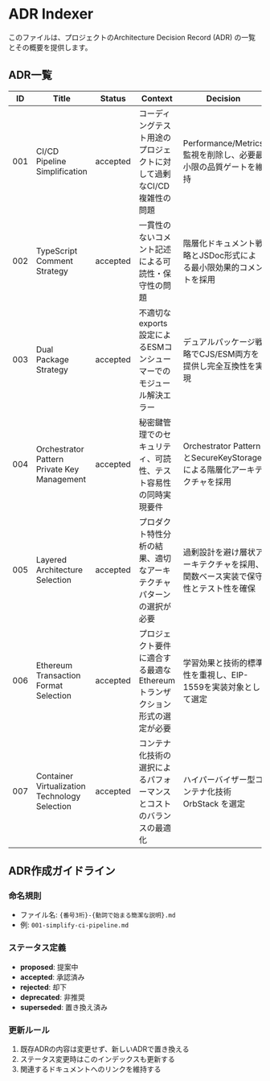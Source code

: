 # ADR Indexer

このファイルは、プロジェクトのArchitecture Decision Record (ADR) の一覧とその概要を提供します。

## ADR一覧

| ID | Title | Status | Context | Decision | Details Path |
|----|-------|--------|---------|----------|--------------|
| 001 | CI/CD Pipeline Simplification | accepted | コーディングテスト用途のプロジェクトに対して過剰なCI/CD複雑性の問題 | Performance/Metrics監視を削除し、必要最小限の品質ゲートを維持 | [001-ci-pipeline.md](./001-ci-pipeline.md) |
| 002 | TypeScript Comment Strategy | accepted | 一貫性のないコメント記述による可読性・保守性の問題 | 階層化ドキュメント戦略とJSDoc形式による最小限効果的コメントを採用 | [002-comment-strategy.md](./002-comment-strategy.md) |
| 003 | Dual Package Strategy | accepted | 不適切なexports設定によるESMコンシューマーでのモジュール解決エラー | デュアルパッケージ戦略でCJS/ESM両方を提供し完全互換性を実現 | [003-dual-package-strategy.md](./003-dual-package-strategy.md) |
| 004 | Orchestrator Pattern Private Key Management | accepted | 秘密鍵管理でのセキュリティ、可読性、テスト容易性の同時実現要件 | Orchestrator PatternとSecureKeyStorageによる階層化アーキテクチャを採用 | [004-private-key-management.md](./004-private-key-management.md) |
| 005 | Layered Architecture Selection | accepted | プロダクト特性分析の結果、適切なアーキテクチャパターンの選択が必要 | 過剰設計を避け層状アーキテクチャを採用、関数ベース実装で保守性とテスト性を確保 | [005-layered-architecture-selection.md](./005-layered-architecture-selection.md) |
| 006 | Ethereum Transaction Format Selection | accepted | プロジェクト要件に適合する最適なEthereumトランザクション形式の選定が必要 | 学習効果と技術的標準性を重視し、EIP-1559を実装対象として選定 | [006-eth-transaction-format.md](./006-eth-transaction-format.md) |
| 007 | Container Virtualization Technology Selection | accepted | コンテナ化技術の選択によるパフォーマンスとコストのバランスの最適化 | ハイパーバイザー型コンテナ化技術 OrbStack を選定 | [007-performance-vm-for-container.md](./007-performance-vm-for-container.md) |

## ADR作成ガイドライン

### 命名規則
- ファイル名: `{番号3桁}-{動詞で始まる簡潔な説明}.md`
- 例: `001-simplify-ci-pipeline.md`

### ステータス定義
- **proposed**: 提案中
- **accepted**: 承認済み
- **rejected**: 却下
- **deprecated**: 非推奨
- **superseded**: 置き換え済み

### 更新ルール
1. 既存ADRの内容は変更せず、新しいADRで置き換える
2. ステータス変更時はこのインデックスも更新する
3. 関連するドキュメントへのリンクを維持する 
